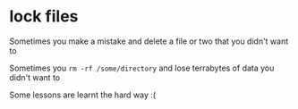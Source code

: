 # lock files

Sometimes you make a mistake and delete a file or two that you didn't want to

Sometimes you `rm -rf /some/directory` and lose terrabytes of data you didn't want to

Some lessons are learnt the hard way :(

